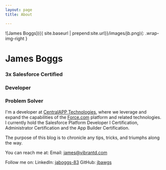 ```yaml
---
layout: page 
title: About

---
```


![James Boggs]({{ site.baseurl | prepend:site.url}}/images/jb.png){: .wrap-img-right }
# James Boggs
### 3x Salesforce Certified
### Developer
### Problem Solver

I'm a developer at [CentralAPP Technologies](http://centralapp.us/), where we leverage and expand the capabilities of the [Force.com](https://www.salesforce.com/) platform and related technologies. I currently hold the  Salesforce Platform Developer I Certification, Administrator Certification and the App Builder Certification. 

The purpose of this blog is to chronicle any tips, tricks, and triumphs along the way.

You can reach me at: 
Email: [james@vibrantd.com](mailto:james@vibrantd.com)

Follow me on:
LinkedIn: [jaboggs-83](https://www.linkedin.com/in/jaboggs-83/)
GitHub: [jbawgs](https://github.com/jbawgs)

